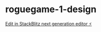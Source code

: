 # roguegame-1-design

[Edit in StackBlitz next generation editor ⚡️](https://stackblitz.com/~/github.com/nwpcgn/roguegame-1-design)